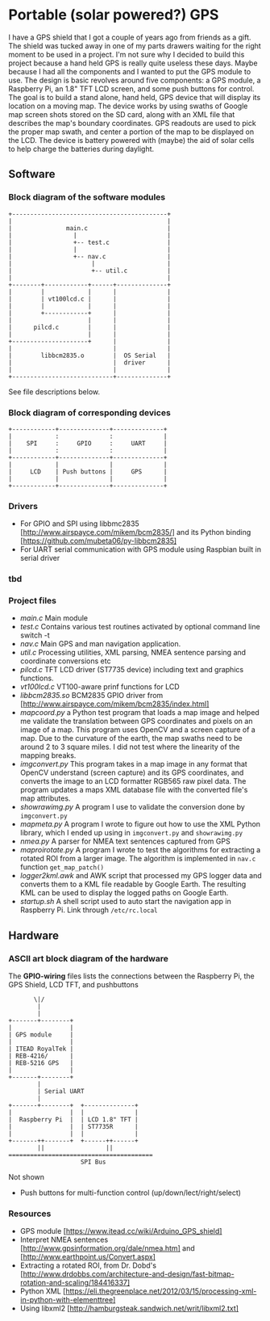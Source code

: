 # Portable (solar powered?) GPS
I have a GPS shield that I got a couple of years ago from friends as a gift. The shield was tucked away in one of my parts drawers waiting for the right moment to be used in a project. I'm not sure why I decided to build this project because a hand held GPS is really quite useless these days. Maybe because I had all the components and I wanted to put the GPS module to use.
The design is basic revolves around five components: a GPS module, a Raspberry Pi, an 1.8" TFT LCD screen, and some push buttons for control. The goal is to build a stand alone, hand held, GPS device that will display its location on a moving map.
The device works by using swaths of Google map screen shots stored on the SD card, along with an XML file that describes the map's boundary coordinates. GPS readouts are used to pick the proper map swath, and center a portion of the map to be displayed on the LCD.
The device is battery powered with (maybe) the aid of solar cells to help charge the batteries during daylight.
## Software
### Block diagram of the software modules

    +-------------------------------------------+
    |                                           |
    |               main.c                      |
    |                 |                         |
    |                 +-- test.c                |
    |                 |                         |
    |                 +-- nav.c                 |
    |                      |                    |
    |                      +-- util.c           |
    |                                           |
    +--------+------------+------+--------------+ 
    |        |            |      |              |
    |        | vt100lcd.c |      |              |
    |        |            |      |              |
    |        +------------+      |              |
    |                     |      |              |
    |      pilcd.c        |      |              |
    |                     |      |              |
    +---------------------+      |              |
    |                            |              |
    |        libbcm2835.o        |  OS Serial   |
    |                            |  driver      |
    |                            |              |
    +----------------------------+--------------+

See file descriptions below.

### Block diagram of corresponding devices

    +------------+--------------+--------------+
    |            :              :              |
    |    SPI     :     GPIO     :     UART     |
    |            :              :              |
    +------------+--------------+--------------+
    |            |              |              |
    |     LCD    | Push buttons |     GPS      |
    |            |              |              |
    +------------+--------------+--------------+

### Drivers
* For GPIO and SPI using libbmc2835 [http://www.airspayce.com/mikem/bcm2835/] and its Python binding [https://github.com/mubeta06/py-libbcm2835]
* For UART serial communication with GPS module using Raspbian built in serial driver
### tbd
### Project files
- *main.c* Main module
- *test.c* Contains various test routines activated by optional command line switch -t <num>
- *nav.c* Main GPS and man navigation application.
- *util.c* Processing utilities, XML parsing, NMEA sentence parsing and coordinate conversions etc
- *pilcd.c* TFT LCD driver (ST7735 device) including text and graphics functions.
- *vt100lcd.c* VT100-aware prinf functions for LCD
- *libbcm2835.so* BCM2835 GPIO driver from [http://www.airspayce.com/mikem/bcm2835/index.html]
- *mapcoord.py* a Python test program that loads a map image and helped me validate the translation between GPS coordinates and pixels on an image of a map. This program uses OpenCV and a screen capture of a map. Due to the curvature of the earth, the map swaths need to be around 2 to 3 square miles. I did not test where the linearity of the mapping breaks.
- *imgconvert.py* This program takes in a map image in any format that OpenCV understand (screen capture) and its GPS coordinates, and converts the image to an LCD formatter RGB565 raw pixel data. The program updates a maps XML database file with the converted file's map attributes.
- *showrawimg.py* A program I use to validate the conversion done by `imgconvert.py`
- *mapmeta.py* A program I wrote to figure out how to use the XML Python library, which I ended up using in `imgconvert.py` and `showrawimg.py`
- *nmea.py* A parser for NMEA text sentences captured from GPS
- *maproirotate.py* A program I wrote to test the algorithms for extracting a rotated ROI from a larger image. The algorithm is implemented in `nav.c` function `get_map_patch()` 
- *logger2kml.awk* and AWK script that processed my GPS logger data and converts them to a KML file readable by Google Earth. The resulting KML can be used to display the logged paths on Google Earth.
- *startup.sh* A shell script used to auto start the navigation app in Raspberry Pi. Link through `/etc/rc.local`

## Hardware
### ASCII art block diagram of the hardware

The **GPIO-wiring** files lists the connections between the Raspberry Pi, the GPS Shield, LCD TFT, and pushbuttons

           \|/
            |
            |
    +-------+--------+
    |                |
    | GPS module     |
    |                |
    | ITEAD RoyalTek |
    | REB-4216/      |
    | REB-5216 GPS   |
    |                |
    +-------+--------+
            |
            | Serial UART
            |
    +-------+--------+  +--------------+
    |                |  |              |
    |  Raspberry Pi  |  | LCD 1.8" TFT |
    |                |  | ST7735R      |
    |                |  |              |
    +-------++-------+  +------++------+
            ||                 ||
    ========================================
                        SPI Bus
                        
Not shown
* Push buttons for multi-function control (up/down/lect/right/select)
### Resources
* GPS module [https://www.itead.cc/wiki/Arduino_GPS_shield]
* Interpret NMEA sentences [http://www.gpsinformation.org/dale/nmea.htm] and [http://www.earthpoint.us/Convert.aspx]
* Extracting a rotated ROI, from Dr. Dobd's [http://www.drdobbs.com/architecture-and-design/fast-bitmap-rotation-and-scaling/184416337]
* Python XML [https://eli.thegreenplace.net/2012/03/15/processing-xml-in-python-with-elementtree]
* Using libxml2 [http://hamburgsteak.sandwich.net/writ/libxml2.txt]
